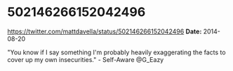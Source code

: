 # 502146266152042496
https://twitter.com/mattdavella/status/502146266152042496
**Date:** 2014-08-20

"You know if I say something I'm probably heavily exaggerating the facts to cover up my own insecurities." - Self-Aware @G_Eazy
